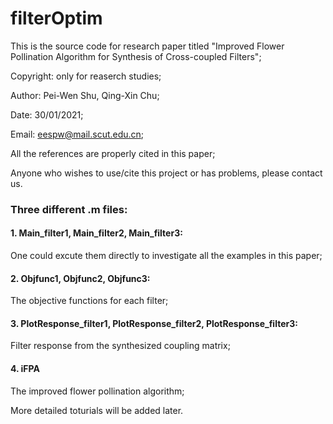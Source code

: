 # filterOptim
This is the source code for research paper titled "Improved Flower Pollination Algorithm for Synthesis of Cross-coupled Filters";

Copyright: only for reaserch studies;

Author: Pei-Wen Shu, Qing-Xin Chu;

Date: 30/01/2021;

Email: eespw@mail.scut.edu.cn;

All the references are properly cited in this paper;

Anyone who wishes to use/cite this project or has problems, please contact us.

### Three different .m files:
#### 1. Main_filter1, Main_filter2, Main_filter3:

One could excute them directly to investigate all the examples in this paper;

#### 2. Objfunc1, Objfunc2, Objfunc3:

The objective functions for each filter;

#### 3. PlotResponse_filter1, PlotResponse_filter2, PlotResponse_filter3:

Filter response from the synthesized coupling matrix;

#### 4. iFPA

The improved flower pollination algorithm;

More detailed toturials will be added later.

